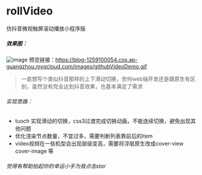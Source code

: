 # rollVideo
仿抖音微视触屏滚动播放小程序版

##### 效果图：

![image](https://blog-1259100054.cos.ap-guangzhou.myqcloud.com/images/githubVideoDemo.gif)
预览链接：https://blog-1259100054.cos.ap-guangzhou.myqcloud.com/images/githubVideoDemo.gif

> 一直想写个类似抖音那样的上下滑动切换，奈何web端开发还是跟原生有区别，虽然没有完全达到抖音效果，也基本满足了需求


###### 实现思路：
- tuoch 实现滑动的切换，css3过渡完成切换动画，不能连续切换，避免出现其他问题
- 优化渲染节点数量，不宜过多，需要判断列表靠前后的item
- video视频在一些机型会出现层级变高，需要将浮层原生改成cover-view  cover-image 等

###### 觉得有帮助抬起你的幸运小手为我点击star

